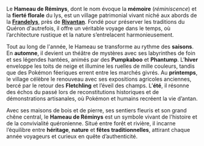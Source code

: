 Le **Hameau de Réminys**, dont le nom évoque la **mémoire** (_réminiscence_) et la **fierté florale** du lys, est un village patrimonial vivant niché aux abords de la **[Frandelys](../Frandelys)**, près de **[Rivantan](../Rivantan)**. Fondé pour préserver les traditions du Quéron d'autrefois, il offre un véritable voyage dans le temps, où l’architecture rustique et la nature s’entrelacent harmonieusement.

Tout au long de l'année, le Hameau se transforme au rythme des **saisons**. En **automne**, il devient un théâtre de mystères avec ses labyrinthes de foin et ses légendes hantées, animés par des **Pumpkaboo** et **Phantump**. L’**hiver** enveloppe les toits de neige et illumine les ruelles de mille couleurs, tandis que des Pokémon féeriques errent entre les marchés givrés. Au **printemps**, le village célèbre le renouveau avec ses expositions agricoles anciennes, bercé par le retour des **Fletchling** et l’éveil des champs. L’**été**, il résonne des échos du passé lors de reconstitutions historiques et de démonstrations artisanales, où Pokémon et humains recréent la vie d’antan.

Avec ses maisons de bois et de pierre, ses sentiers fleuris et son grand chêne central, le **Hameau de Réminys** est un symbole vivant de l’histoire et de la convivialité quéronienne. Situé entre forêt et rivière, il incarne l’équilibre entre **héritage**, **nature** et **fêtes traditionnelles**, attirant chaque année voyageurs et curieux en quête d’authenticité.